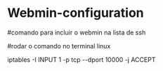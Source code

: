 # Webmin-configuration
#comando para incluir o webmin na lista de ssh

#rodar o comando no terminal linux

iptables -I INPUT 1 -p tcp --dport 10000 -j ACCEPT
